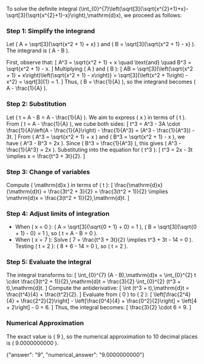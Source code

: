 

To solve the definite integral \(\int_{0}^{7}\left(\sqrt[3]{\sqrt{x^{2}+1}+x}-\sqrt[3]{\sqrt{x^{2}+1}-x}\right)\,\mathrm{d}x\), we proceed as follows:

### Step 1: Simplify the integrand
Let \( A = \sqrt[3]{\sqrt{x^2 + 1} + x} \) and \( B = \sqrt[3]{\sqrt{x^2 + 1} - x} \). The integrand is \( A - B \).

First, observe that:
\[
A^3 = \sqrt{x^2 + 1} + x \quad \text{and} \quad B^3 = \sqrt{x^2 + 1} - x.
\]
Multiplying \( A \) and \( B \):
\[
AB = \sqrt[3]{\left(\sqrt{x^2 + 1} + x\right)\left(\sqrt{x^2 + 1} - x\right)} = \sqrt[3]{\left(x^2 + 1\right) - x^2} = \sqrt[3]{1} = 1.
\]
Thus, \( B = \frac{1}{A} \), so the integrand becomes \( A - \frac{1}{A} \).

### Step 2: Substitution
Let \( t = A - B = A - \frac{1}{A} \). We aim to express \( x \) in terms of \( t \). From \( t = A - \frac{1}{A} \), we cube both sides:
\[
t^3 = A^3 - 3A \cdot \frac{1}{A}\left(A - \frac{1}{A}\right) - \frac{1}{A^3} = (A^3 - \frac{1}{A^3}) - 3t.
\]
From \( A^3 = \sqrt{x^2 + 1} + x \) and \( B^3 = \sqrt{x^2 + 1} - x \), we have \( A^3 - B^3 = 2x \). Since \( B^3 = \frac{1}{A^3} \), this gives \( A^3 - \frac{1}{A^3} = 2x \). Substituting into the equation for \( t^3 \):
\[
t^3 = 2x - 3t \implies x = \frac{t^3 + 3t}{2}.
\]

### Step 3: Change of variables
Compute \( \mathrm{d}x \) in terms of \( t \):
\[
\frac{\mathrm{d}x}{\mathrm{d}t} = \frac{3t^2 + 3}{2} = \frac{3(t^2 + 1)}{2} \implies \mathrm{d}x = \frac{3(t^2 + 1)}{2}\,\mathrm{d}t.
\]

### Step 4: Adjust limits of integration
- When \( x = 0 \): \( A = \sqrt[3]{\sqrt{0 + 1} + 0} = 1 \), \( B = \sqrt[3]{\sqrt{0 + 1} - 0} = 1 \), so \( t = A - B = 0 \).
- When \( x = 7 \): Solve \( 7 = \frac{t^3 + 3t}{2} \implies t^3 + 3t - 14 = 0 \). Testing \( t = 2 \): \( 8 + 6 - 14 = 0 \), so \( t = 2 \).

### Step 5: Evaluate the integral
The integral transforms to:
\[
\int_{0}^{7} (A - B)\,\mathrm{d}x = \int_{0}^{2} t \cdot \frac{3(t^2 + 1)}{2}\,\mathrm{d}t = \frac{3}{2} \int_{0}^{2} (t^3 + t)\,\mathrm{d}t.
\]
Compute the antiderivative:
\[
\int (t^3 + t)\,\mathrm{d}t = \frac{t^4}{4} + \frac{t^2}{2}.
\]
Evaluate from \( 0 \) to \( 2 \):
\[
\left[\frac{2^4}{4} + \frac{2^2}{2}\right] - \left[\frac{0^4}{4} + \frac{0^2}{2}\right] = \left[4 + 2\right] - 0 = 6.
\]
Thus, the integral becomes:
\[
\frac{3}{2} \cdot 6 = 9.
\]

### Numerical Approximation
The exact value is \( 9 \), so the numerical approximation to 10 decimal places is \( 9.0000000000 \).

{"answer": "9", "numerical_answer": "9.0000000000"}